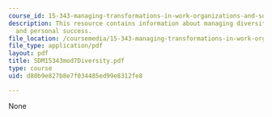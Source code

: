 ```yaml
---
course_id: 15-343-managing-transformations-in-work-organizations-and-society-spring-2002
description: This resource contains information about managing diversity for business
  and personal success.
file_location: /coursemedia/15-343-managing-transformations-in-work-organizations-and-society-spring-2002/d80b9e827b8e7f034485ed99e8312fe8_SDM15343mod7Diversity.pdf
file_type: application/pdf
layout: pdf
title: SDM15343mod7Diversity.pdf
type: course
uid: d80b9e827b8e7f034485ed99e8312fe8

---
```

None
